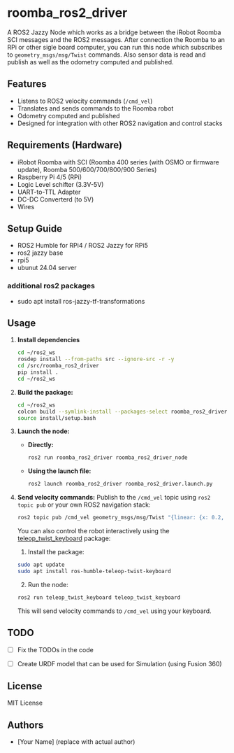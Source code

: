 # roomba_ros2_driver

A ROS2 Jazzy Node which works as a bridge between the iRobot Roomba SCI messages and the ROS2 messages. After connection the Roomba to an RPi or other sigle board computer, 
you can run this node which subscribes to `geometry_msgs/msg/Twist` commands. Also sensor data is read and publish as well as the odometry computed and published.

## Features

- Listens to ROS2 velocity commands (`/cmd_vel`)
- Translates and sends commands to the Roomba robot
- Odometry computed and published
- Designed for integration with other ROS2 navigation and control stacks


## Requirements (Hardware)
- iRobot Roomba with SCI (Roomba 400 series (with OSMO or firmware update), Roomba 500/600/700/800/900 Series)
- Raspberry Pi 4/5 (RPi)
- Logic Level schifter (3.3V-5V)
- UART-to-TTL Adapter
- DC-DC Converterd (to 5V)
- Wires

## Setup Guide
- ROS2 Humble for RPi4 / ROS2 Jazzy for RPi5
- ros2 jazzy base
- rpi5
- ubunut 24.04 server

### additional ros2 packages
-  sudo apt install ros-jazzy-tf-transformations

## Usage

1. **Install dependencies**
   ```bash
   cd ~/ros2_ws
   rosdep install --from-paths src --ignore-src -r -y
   cd /src/roomba_ros2_driver
   pip install .
   cd ~/ros2_ws
   ```

2. **Build the package:**
   ```bash
   cd ~/ros2_ws
   colcon build --symlink-install --packages-select roomba_ros2_driver
   source install/setup.bash
   ```

3. **Launch the node:**

   - **Directly:**
     ```bash
     ros2 run roomba_ros2_driver roomba_ros2_driver_node
     ```

   - **Using the launch file:**
     ```bash
     ros2 launch roomba_ros2_driver roomba_ros2_driver.launch.py
     ```

4. **Send velocity commands:**
   Publish to the `/cmd_vel` topic using `ros2 topic pub` or your own ROS2 navigation stack:
   ```bash
   ros2 topic pub /cmd_vel geometry_msgs/msg/Twist "{linear: {x: 0.2, y: 0.0, z: 0.0}, angular: {x: 0.0, y: 0.0, z: 0.5}}"
   ```

   You can also control the robot interactively using the [teleop_twist_keyboard](https://github.com/ros2/teleop_twist_keyboard) package:
      1. Install the package:
      ```bash
      sudo apt update
      sudo apt install ros-humble-teleop-twist-keyboard
      ```
      2. Run the node:
      ```bash
      ros2 run teleop_twist_keyboard teleop_twist_keyboard
      ```
   This will send velocity commands to `/cmd_vel` using your keyboard.


## TODO

- [ ] Fix the TODOs in the code
- [ ] Create URDF model that can be used for Simulation (using Fusion 360)


## License

MIT License

## Authors

- [Your Name] (replace with actual author)
